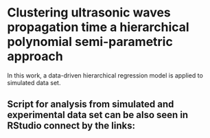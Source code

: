 


# Clustering ultrasonic waves propagation time a hierarchical polynomial semi-parametric approach


In this work, a data-driven hierarchical regression model is applied to simulated data set. 



## __Script for analysis from simulated and experimental data set can be also seen in RStudio connect by the links:__


